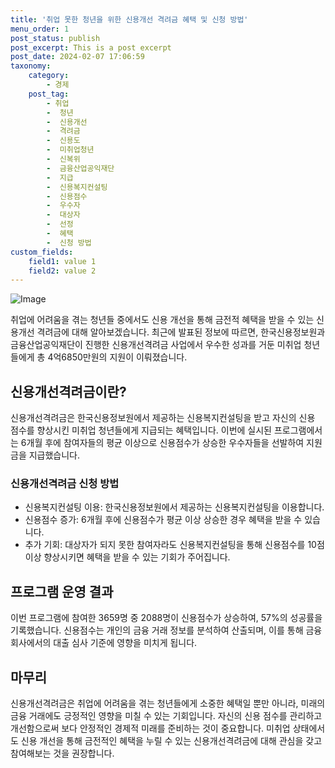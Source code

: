 ```yaml
---
title: '취업 못한 청년을 위한 신용개선 격려금 혜택 및 신청 방법'
menu_order: 1
post_status: publish
post_excerpt: This is a post excerpt
post_date: 2024-02-07 17:06:59
taxonomy:
    category:
        - 경제
    post_tag:
        - 취업
        -  청년
        -  신용개선
        -  격려금
        -  신용도
        -  미취업청년
        -  신복위
        -  금융산업공익재단
        -  지급
        -  신용복지컨설팅
        -  신용점수
        -  우수자
        -  대상자
        -  선정
        -  혜택
        -  신청 방법
custom_fields:
    field1: value 1
    field2: value 2
---
```


![Image](https://imgnews.pstatic.net/image/374/2024/02/07/0000369744_001_20240207144501345.jpg?type=w647)


취업에 어려움을 겪는 청년들 중에서도 신용 개선을 통해 금전적 혜택을 받을 수 있는 신용개선 격려금에 대해 알아보겠습니다. 최근에 발표된 정보에 따르면, 한국신용정보원과 금융산업공익재단이 진행한 신용개선격려금 사업에서 우수한 성과를 거둔 미취업 청년들에게 총 4억6850만원의 지원이 이뤄졌습니다.

## 신용개선격려금이란?
신용개선격려금은 한국신용정보원에서 제공하는 신용복지컨설팅을 받고 자신의 신용 점수를 향상시킨 미취업 청년들에게 지급되는 혜택입니다. 이번에 실시된 프로그램에서는 6개월 후에 참여자들의 평균 이상으로 신용점수가 상승한 우수자들을 선발하여 지원금을 지급했습니다.

### 신용개선격려금 신청 방법
- 신용복지컨설팅 이용: 한국신용정보원에서 제공하는 신용복지컨설팅을 이용합니다.
- 신용점수 증가: 6개월 후에 신용점수가 평균 이상 상승한 경우 혜택을 받을 수 있습니다.
- 추가 기회: 대상자가 되지 못한 참여자라도 신용복지컨설팅을 통해 신용점수를 10점 이상 향상시키면 혜택을 받을 수 있는 기회가 주어집니다.

## 프로그램 운영 결과
이번 프로그램에 참여한 3659명 중 2088명이 신용점수가 상승하여, 57%의 성공률을 기록했습니다. 신용점수는 개인의 금융 거래 정보를 분석하여 산출되며, 이를 통해 금융회사에서의 대출 심사 기준에 영향을 미치게 됩니다. 

## 마무리
신용개선격려금은 취업에 어려움을 겪는 청년들에게 소중한 혜택일 뿐만 아니라, 미래의 금융 거래에도 긍정적인 영향을 미칠 수 있는 기회입니다. 자신의 신용 점수를 관리하고 개선함으로써 보다 안정적인 경제적 미래를 준비하는 것이 중요합니다. 미취업 상태에서도 신용 개선을 통해 금전적인 혜택을 누릴 수 있는 신용개선격려금에 대해 관심을 갖고 참여해보는 것을 권장합니다.
